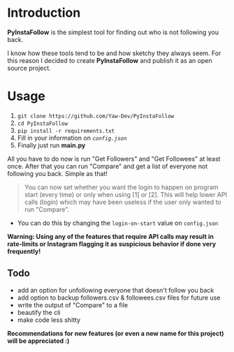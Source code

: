# Introduction
**PyInstaFollow** is the simplest tool for finding out who is not following you back.

I know how these tools tend to be and how sketchy they always seem. For this reason I decided to create **PyInstaFollow** and publish it as an open source project.

# Usage
1. `git clone https://github.com/Yaw-Dev/PyInstaFollow`
2. `cd PyInstaFollow`
3. `pip install -r requirements.txt`
4. Fill in your information on *`config.json`* 
5. Finally just run **main.py**

All you have to do now is run "Get Followers" and "Get Followees" at least once. After that you can run "Compare" and get a list of everyone not following you back. Simple as that!

> You can now set whether you want the login to happen on program start (every time) or only when using [1] or [2]. This will help lower API calls (login) which may have been useless if the user only wanted to run "Compare". 

- You can do this by changing the `login-on-start` value on `config.json`

**Warning: Using any of the features that require API calls may result in rate-limits or Instagram flagging it as suspicious behavior if done very frequently!**

## Todo
- add an option for unfollowing everyone that doesn't follow you back
- add option to backup followers.csv & followees.csv files for future use
- write the output of "Compare" to a file
- beautify the cli
- make code less shitty

**Recommendations for new features (or even a new name for this project) will be appreciated :)**